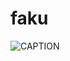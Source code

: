 # faku

![CAPTION](https://t4.ftcdn.net/jpg/00/99/53/31/360_F_99533164_fpE2O6vEjnXgYhonMyYBGtGUFCLqfTWA.jpg)
